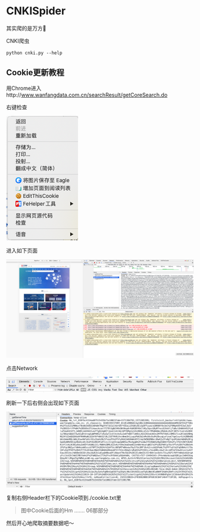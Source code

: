 # CNKISpider

其实爬的是万方🐶

CNKI爬虫
```shell
python cnki.py --help
```

## Cookie更新教程

用Chrome进入http://www.wanfangdata.com.cn/searchResult/getCoreSearch.do

右键检查

![image-20191020001533540](README.assets/image-20191020001533540.png)

进入如下页面

![image-20191020001546393](README.assets/image-20191020001546393.png)

点击Network

![image-20191020001558597](README.assets/image-20191020001558597.png)

刷新一下后右侧会出现如下页面

![image-20191020001614698](README.assets/image-20191020001614698.png)

复制右侧Header栏下的Cookie项到./cookie.txt里

> 图中Cookie后面的Hm ....... 06那部分

然后开心地爬取摘要数据吧～